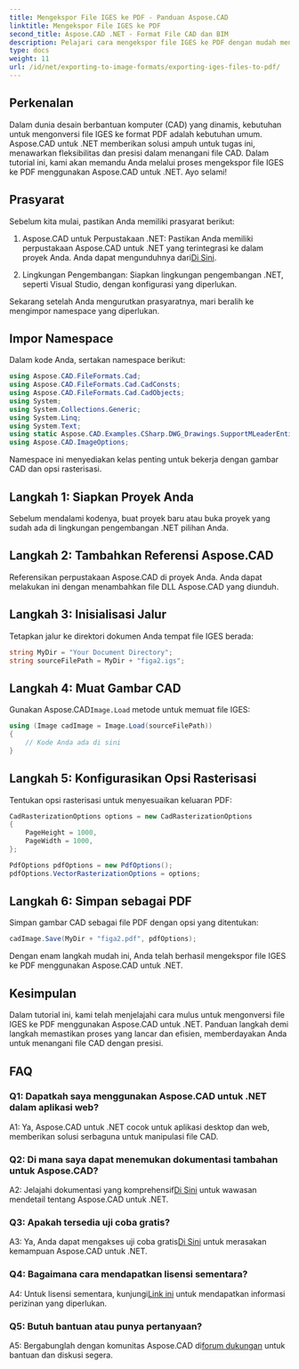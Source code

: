 ```yaml
---
title: Mengekspor File IGES ke PDF - Panduan Aspose.CAD
linktitle: Mengekspor File IGES ke PDF
second_title: Aspose.CAD .NET - Format File CAD dan BIM
description: Pelajari cara mengekspor file IGES ke PDF dengan mudah menggunakan Aspose.CAD untuk .NET. Ikuti panduan langkah demi langkah kami untuk manipulasi file CAD yang tepat.
type: docs
weight: 11
url: /id/net/exporting-to-image-formats/exporting-iges-files-to-pdf/
---
```

## Perkenalan

Dalam dunia desain berbantuan komputer (CAD) yang dinamis, kebutuhan untuk mengonversi file IGES ke format PDF adalah kebutuhan umum. Aspose.CAD untuk .NET memberikan solusi ampuh untuk tugas ini, menawarkan fleksibilitas dan presisi dalam menangani file CAD. Dalam tutorial ini, kami akan memandu Anda melalui proses mengekspor file IGES ke PDF menggunakan Aspose.CAD untuk .NET. Ayo selami!

## Prasyarat

Sebelum kita mulai, pastikan Anda memiliki prasyarat berikut:

1.  Aspose.CAD untuk Perpustakaan .NET: Pastikan Anda memiliki perpustakaan Aspose.CAD untuk .NET yang terintegrasi ke dalam proyek Anda. Anda dapat mengunduhnya dari[Di Sini](https://releases.aspose.com/cad/net/).

2. Lingkungan Pengembangan: Siapkan lingkungan pengembangan .NET, seperti Visual Studio, dengan konfigurasi yang diperlukan.

Sekarang setelah Anda mengurutkan prasyaratnya, mari beralih ke mengimpor namespace yang diperlukan.

## Impor Namespace

Dalam kode Anda, sertakan namespace berikut:

```csharp
using Aspose.CAD.FileFormats.Cad;
using Aspose.CAD.FileFormats.Cad.CadConsts;
using Aspose.CAD.FileFormats.Cad.CadObjects;
using System;
using System.Collections.Generic;
using System.Linq;
using System.Text;
using static Aspose.CAD.Examples.CSharp.DWG_Drawings.SupportMLeaderEntityForDWGFormat;
using Aspose.CAD.ImageOptions;
```

Namespace ini menyediakan kelas penting untuk bekerja dengan gambar CAD dan opsi rasterisasi.

## Langkah 1: Siapkan Proyek Anda

Sebelum mendalami kodenya, buat proyek baru atau buka proyek yang sudah ada di lingkungan pengembangan .NET pilihan Anda.

## Langkah 2: Tambahkan Referensi Aspose.CAD

Referensikan perpustakaan Aspose.CAD di proyek Anda. Anda dapat melakukan ini dengan menambahkan file DLL Aspose.CAD yang diunduh.

## Langkah 3: Inisialisasi Jalur

Tetapkan jalur ke direktori dokumen Anda tempat file IGES berada:

```csharp
string MyDir = "Your Document Directory";
string sourceFilePath = MyDir + "figa2.igs";
```

## Langkah 4: Muat Gambar CAD

 Gunakan Aspose.CAD`Image.Load` metode untuk memuat file IGES:

```csharp
using (Image cadImage = Image.Load(sourceFilePath))
{
    // Kode Anda ada di sini
}
```

## Langkah 5: Konfigurasikan Opsi Rasterisasi

Tentukan opsi rasterisasi untuk menyesuaikan keluaran PDF:

```csharp
CadRasterizationOptions options = new CadRasterizationOptions
{
    PageHeight = 1000,
    PageWidth = 1000,
};

PdfOptions pdfOptions = new PdfOptions();
pdfOptions.VectorRasterizationOptions = options;
```

## Langkah 6: Simpan sebagai PDF

Simpan gambar CAD sebagai file PDF dengan opsi yang ditentukan:

```csharp
cadImage.Save(MyDir + "figa2.pdf", pdfOptions);
```

Dengan enam langkah mudah ini, Anda telah berhasil mengekspor file IGES ke PDF menggunakan Aspose.CAD untuk .NET.

## Kesimpulan

Dalam tutorial ini, kami telah menjelajahi cara mulus untuk mengonversi file IGES ke PDF menggunakan Aspose.CAD untuk .NET. Panduan langkah demi langkah memastikan proses yang lancar dan efisien, memberdayakan Anda untuk menangani file CAD dengan presisi.


## FAQ

### Q1: Dapatkah saya menggunakan Aspose.CAD untuk .NET dalam aplikasi web?

A1: Ya, Aspose.CAD untuk .NET cocok untuk aplikasi desktop dan web, memberikan solusi serbaguna untuk manipulasi file CAD.

### Q2: Di mana saya dapat menemukan dokumentasi tambahan untuk Aspose.CAD?

 A2: Jelajahi dokumentasi yang komprehensif[Di Sini](https://reference.aspose.com/cad/net/) untuk wawasan mendetail tentang Aspose.CAD untuk .NET.

### Q3: Apakah tersedia uji coba gratis?

 A3: Ya, Anda dapat mengakses uji coba gratis[Di Sini](https://releases.aspose.com/) untuk merasakan kemampuan Aspose.CAD untuk .NET.

### Q4: Bagaimana cara mendapatkan lisensi sementara?

 A4: Untuk lisensi sementara, kunjungi[Link ini](https://purchase.aspose.com/temporary-license/) untuk mendapatkan informasi perizinan yang diperlukan.

### Q5: Butuh bantuan atau punya pertanyaan?

A5: Bergabunglah dengan komunitas Aspose.CAD di[forum dukungan](https://forum.aspose.com/c/cad/19) untuk bantuan dan diskusi segera.